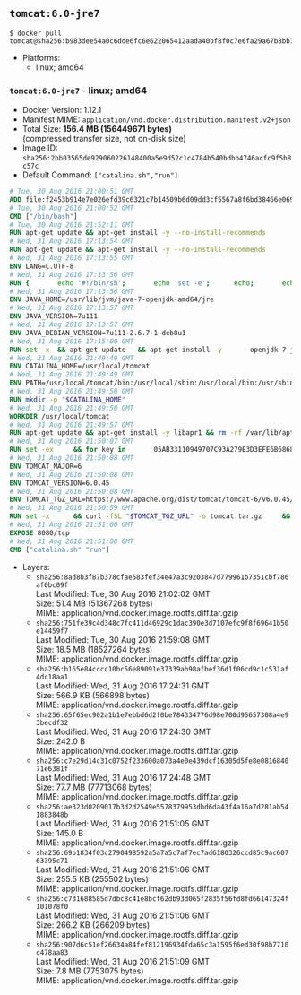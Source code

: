## `tomcat:6.0-jre7`

```console
$ docker pull tomcat@sha256:b983dee54a0c6dde6fc6e622065412aada40bf8f0c7e6fa29a67b8bb7a28bde5
```

-	Platforms:
	-	linux; amd64

### `tomcat:6.0-jre7` - linux; amd64

-	Docker Version: 1.12.1
-	Manifest MIME: `application/vnd.docker.distribution.manifest.v2+json`
-	Total Size: **156.4 MB (156449671 bytes)**  
	(compressed transfer size, not on-disk size)
-	Image ID: `sha256:2bb03565de929060226148400a5e9d52c1c4784b540bdbb4746acfc9f5b8c57c`
-	Default Command: `["catalina.sh","run"]`

```dockerfile
# Tue, 30 Aug 2016 21:00:51 GMT
ADD file:f2453b914e7e026efd39c6321c7b14509b6d09dd3cf5567a8f6bd38466e06954 in / 
# Tue, 30 Aug 2016 21:00:52 GMT
CMD ["/bin/bash"]
# Tue, 30 Aug 2016 21:52:11 GMT
RUN apt-get update && apt-get install -y --no-install-recommends 		ca-certificates 		curl 		wget 	&& rm -rf /var/lib/apt/lists/*
# Wed, 31 Aug 2016 17:13:54 GMT
RUN apt-get update && apt-get install -y --no-install-recommends 		bzip2 		unzip 		xz-utils 	&& rm -rf /var/lib/apt/lists/*
# Wed, 31 Aug 2016 17:13:55 GMT
ENV LANG=C.UTF-8
# Wed, 31 Aug 2016 17:13:56 GMT
RUN { 		echo '#!/bin/sh'; 		echo 'set -e'; 		echo; 		echo 'dirname "$(dirname "$(readlink -f "$(which javac || which java)")")"'; 	} > /usr/local/bin/docker-java-home 	&& chmod +x /usr/local/bin/docker-java-home
# Wed, 31 Aug 2016 17:13:56 GMT
ENV JAVA_HOME=/usr/lib/jvm/java-7-openjdk-amd64/jre
# Wed, 31 Aug 2016 17:13:57 GMT
ENV JAVA_VERSION=7u111
# Wed, 31 Aug 2016 17:13:57 GMT
ENV JAVA_DEBIAN_VERSION=7u111-2.6.7-1~deb8u1
# Wed, 31 Aug 2016 17:15:00 GMT
RUN set -x 	&& apt-get update 	&& apt-get install -y 		openjdk-7-jre-headless="$JAVA_DEBIAN_VERSION" 	&& rm -rf /var/lib/apt/lists/* 	&& [ "$JAVA_HOME" = "$(docker-java-home)" ]
# Wed, 31 Aug 2016 21:49:49 GMT
ENV CATALINA_HOME=/usr/local/tomcat
# Wed, 31 Aug 2016 21:49:49 GMT
ENV PATH=/usr/local/tomcat/bin:/usr/local/sbin:/usr/local/bin:/usr/sbin:/usr/bin:/sbin:/bin
# Wed, 31 Aug 2016 21:49:50 GMT
RUN mkdir -p "$CATALINA_HOME"
# Wed, 31 Aug 2016 21:49:50 GMT
WORKDIR /usr/local/tomcat
# Wed, 31 Aug 2016 21:49:57 GMT
RUN apt-get update && apt-get install -y libapr1 && rm -rf /var/lib/apt/lists/*
# Wed, 31 Aug 2016 21:50:07 GMT
RUN set -ex 	&& for key in 		05AB33110949707C93A279E3D3EFE6B686867BA6 		07E48665A34DCAFAE522E5E6266191C37C037D42 		47309207D818FFD8DCD3F83F1931D684307A10A5 		541FBE7D8F78B25E055DDEE13C370389288584E7 		61B832AC2F1C5A90F0F9B00A1C506407564C17A3 		79F7026C690BAA50B92CD8B66A3AD3F4F22C4FED 		80FF76D88A969FE46108558A80B953A041E49465 		8B39757B1D8A994DF2433ED58B3A601F08C975E5 		A27677289986DB50844682F8ACB77FC2E86E29AC 		A9C5DF4D22E99998D9875A5110C01C5A2F6059E7 		B3F49CD3B9BD2996DA90F817ED3873F5D3262722 		DCFD35E0BF8CA7344752DE8B6FB21E8933C60243 		F3A04C595DB5B6A5F1ECA43E3B7BBB100D811BBE 		F7DA48BB64BCB84ECBA7EE6935CD23C10D498E23 	; do 		gpg --keyserver ha.pool.sks-keyservers.net --recv-keys "$key"; 	done
# Wed, 31 Aug 2016 21:50:08 GMT
ENV TOMCAT_MAJOR=6
# Wed, 31 Aug 2016 21:50:08 GMT
ENV TOMCAT_VERSION=6.0.45
# Wed, 31 Aug 2016 21:50:08 GMT
ENV TOMCAT_TGZ_URL=https://www.apache.org/dist/tomcat/tomcat-6/v6.0.45/bin/apache-tomcat-6.0.45.tar.gz
# Wed, 31 Aug 2016 21:50:59 GMT
RUN set -x 		&& curl -fSL "$TOMCAT_TGZ_URL" -o tomcat.tar.gz 	&& curl -fSL "$TOMCAT_TGZ_URL.asc" -o tomcat.tar.gz.asc 	&& gpg --batch --verify tomcat.tar.gz.asc tomcat.tar.gz 	&& tar -xvf tomcat.tar.gz --strip-components=1 	&& rm bin/*.bat 	&& rm tomcat.tar.gz* 		&& nativeBuildDir="$(mktemp -d)" 	&& tar -xvf bin/tomcat-native.tar.gz -C "$nativeBuildDir" --strip-components=1 	&& nativeBuildDeps=" 		gcc 		libapr1-dev 		libssl-dev 		make 		openjdk-${JAVA_VERSION%%[-~bu]*}-jdk=$JAVA_DEBIAN_VERSION 	" 	&& apt-get update && apt-get install -y --no-install-recommends $nativeBuildDeps && rm -rf /var/lib/apt/lists/* 	&& ( 		export CATALINA_HOME="$PWD" 		&& cd "$nativeBuildDir/jni/native" 		&& ./configure 			--libdir=/usr/lib/jni 			--prefix="$CATALINA_HOME" 			--with-apr=/usr/bin/apr-1-config 			--with-java-home="$(docker-java-home)" 			--with-ssl=yes 		&& make -j$(nproc) 		&& make install 	) 	&& apt-get purge -y --auto-remove $nativeBuildDeps 	&& rm -rf "$nativeBuildDir" 	&& rm bin/tomcat-native.tar.gz
# Wed, 31 Aug 2016 21:51:00 GMT
EXPOSE 8080/tcp
# Wed, 31 Aug 2016 21:51:00 GMT
CMD ["catalina.sh" "run"]
```

-	Layers:
	-	`sha256:8ad8b3f87b378cfae583fef34e47a3c9203847d779961b7351cbf786af0bc09f`  
		Last Modified: Tue, 30 Aug 2016 21:02:02 GMT  
		Size: 51.4 MB (51367268 bytes)  
		MIME: application/vnd.docker.image.rootfs.diff.tar.gzip
	-	`sha256:751fe39c4d348c7fc411d46929c1dac390e3d7107efc9f8f69641b50e14459f7`  
		Last Modified: Tue, 30 Aug 2016 21:59:08 GMT  
		Size: 18.5 MB (18527264 bytes)  
		MIME: application/vnd.docker.image.rootfs.diff.tar.gzip
	-	`sha256:b165e84cccc10bc56e89091e37339ab98afbef36d1f06cd9c1c531af4dc18aa1`  
		Last Modified: Wed, 31 Aug 2016 17:24:31 GMT  
		Size: 566.9 KB (566898 bytes)  
		MIME: application/vnd.docker.image.rootfs.diff.tar.gzip
	-	`sha256:65f65ec902a1b1e7ebbd6d2f0be784334776d98e700d95657308a4e93becdf32`  
		Last Modified: Wed, 31 Aug 2016 17:24:30 GMT  
		Size: 242.0 B  
		MIME: application/vnd.docker.image.rootfs.diff.tar.gzip
	-	`sha256:c7e29d14c31c0752f233600a073a4e0e439dcf16305d5fe8e081684071e6381f`  
		Last Modified: Wed, 31 Aug 2016 17:24:48 GMT  
		Size: 77.7 MB (77713068 bytes)  
		MIME: application/vnd.docker.image.rootfs.diff.tar.gzip
	-	`sha256:ae323d0209017b3d2d2549e5578379953dbd6da43f4a16a7d281ab541883848b`  
		Last Modified: Wed, 31 Aug 2016 21:51:05 GMT  
		Size: 145.0 B  
		MIME: application/vnd.docker.image.rootfs.diff.tar.gzip
	-	`sha256:69b1834f03c2790498592a5a7a5c7af7ec7ad6180326ccd85c9ac60763395c71`  
		Last Modified: Wed, 31 Aug 2016 21:51:06 GMT  
		Size: 255.5 KB (255502 bytes)  
		MIME: application/vnd.docker.image.rootfs.diff.tar.gzip
	-	`sha256:c731688585d7dbc8c41e8bcf62db93d065f2835f56fd8fd66147324f101078f0`  
		Last Modified: Wed, 31 Aug 2016 21:51:06 GMT  
		Size: 266.2 KB (266209 bytes)  
		MIME: application/vnd.docker.image.rootfs.diff.tar.gzip
	-	`sha256:907d6c51ef26634a84fef812196934fda65c3a1595f6ed30f98b7710c478aa83`  
		Last Modified: Wed, 31 Aug 2016 21:51:09 GMT  
		Size: 7.8 MB (7753075 bytes)  
		MIME: application/vnd.docker.image.rootfs.diff.tar.gzip
